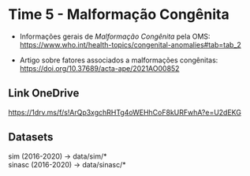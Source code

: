 # Time 5 - Malformação Congênita


* Informações gerais de *Malformação Congênita* pela OMS:  
https://www.who.int/health-topics/congenital-anomalies#tab=tab_2

* Artigo sobre fatores associados a malformações congênitas:  
https://doi.org/10.37689/acta-ape/2021AO00852

## Link OneDrive
https://1drv.ms/f/s!ArQp3xgchRHTg4oWEHhCoF8kURFwhA?e=U2dEKG

## Datasets
sim (2016-2020)    -> data/sim/*  
sinasc (2016-2020) -> data/sinasc/*
